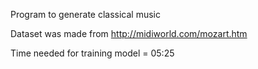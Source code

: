 Program to generate classical music

Dataset was made from http://midiworld.com/mozart.htm

Time needed for training model  = 05:25
